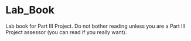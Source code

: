 # Lab_Book
Lab book for Part III Project. Do not bother reading unless you are a Part III Project assessor (you can read if you really want).
